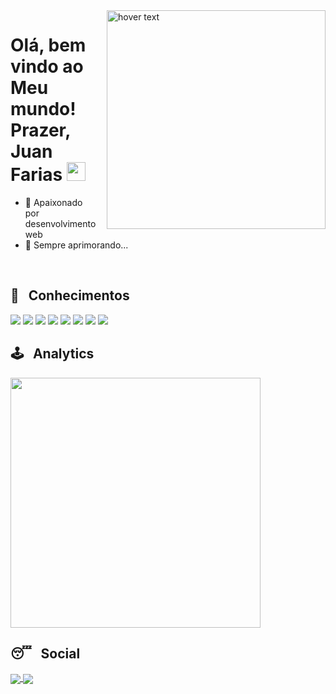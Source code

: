 <div>
<img align="right" src="https://raw.githubusercontent.com/gist/juanfariastk/5d6a39f32981983c00afedef5bb34f1c/raw/6a6be104f60bb9617770a6dd4e2dcea0a7e9b771/jfgitcard.svg" width="350" title="hover text" style="float: right; margin-left: 15px; margin-bottom: 15px;"/>
</div>

<h1 align="left"> Olá, bem vindo ao Meu mundo! Prazer, Juan Farias <img src="https://raw.githubusercontent.com/kaueMarques/kaueMarques/master/hi.gif" width="30px"></h1>

- 🌹 Apaixonado por desenvolvimento web
- 🧃 Sempre aprimorando...
<br>

 <h2> 🔭 &nbsp; Conhecimentos </h2>
 <img src="https://img.shields.io/badge/TypeScript-3178C6?logo=typescript&logoColor=fff" /> <img src="https://img.shields.io/badge/Express.js-%23404d59.svg?logo=express&logoColor=%2361DAFB" /> 
<img src="https://img.shields.io/badge/Node.js-43853D?style=flat&logo=node.js&logoColor=white" />  <img src="https://img.shields.io/badge/Angular-DD0031?style=flat&logo=angular&logoColor=white" /> <img src="https://img.shields.io/badge/React-20232A?style=flat&logo=react&logoColor=61DAFB" /> <img src="https://img.shields.io/badge/React_Native-20232A?style=flat&logo=react&logoColor=61DAFB" /> <img src="https://img.shields.io/badge/Spring%20Boot-6DB33F?logo=springboot&logoColor=fff"/> <img src="https://img.shields.io/badge/Java-%23ED8B00.svg?logo=openjdk&logoColor=white"/>



<h2>🕹 &nbsp; Analytics </h2>
<p >
  <img width="400px" src="https://github-readme-stats.vercel.app/api/top-langs/?username=juanfariastk&layout=compact&theme=dark">
</p>

## 😴 &nbsp; Social
<p>
  <a href="https://www.linkedin.com/in/juanfariastk/" target="_blank">
    <img align="center" src="https://img.shields.io/badge/LinkedIn-0077B5?style=flat&logo=linkedin&logoColor=white">
  </a>
    <a href="https://www.instagram.com/juanfarias_tk/" target="_blank">
    <img align="center" src="https://img.shields.io/badge/Instagram-E4405F?style=flathttps://img.shields.io/badge/Instagram-E4405F?style=for-the-badge&logo=instagram&logoColor=white">
  </a>
  </p>


<!---
juanfariastk/juanfariastk is a ✨ special ✨ repository because its `README.md` (this file) appears on your GitHub profile.
You can click the Preview link to take a look at your changes.
--->
